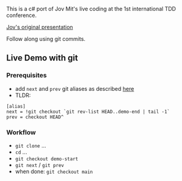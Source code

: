 This is a c# port of Jov Mit's live coding at the 1st international TDD conference.

[Jov's original presentation](https://www.youtube.com/watch?v=pmsql3qOmNA)

Follow along using git commits.

## Live Demo with git

### Prerequisites

- add `next` and `prev` git aliases as described
  [here](https://blog.jayway.com/2015/03/30/using-git-commits-to-drive-a-live-coding-session/)
- TLDR:

```git
[alias]
next = !git checkout `git rev-list HEAD..demo-end | tail -1`
prev = checkout HEAD^
```

### Workflow

- `git clone` ...
- `cd` ...
- `git checkout demo-start`
- `git next` / `git prev`
- when done: `git checkout main`

